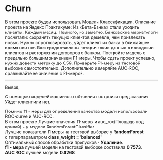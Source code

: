 # Churn
В этом проекте будем использовать Модели Классификации.
Описание проекта на Яндекс Практикуме:
Из «Бета-Банка» стали уходить клиенты. Каждый месяц. Немного, но заметно. Банковские маркетологи посчитали: сохранять текущих клиентов дешевле, чем привлекать новых.
Нужно спрогнозировать, уйдёт клиент из банка в ближайшее время или нет. Вам предоставлены исторические данные о поведении клиентов и расторжении договоров с банком.
Постройте модель с предельно большим значением F1-меры. Чтобы сдать проект успешно, нужно довести метрику до 0.59. Проверьте F1-меру на тестовой выборке самостоятельно.
Дополнительно измеряйте AUC-ROC, сравнивайте её значение с F1-мерой.
_______________________________
Вывод:

С помощью моделей машинного обучения построили предсказания Уйдет клиент или нет.  

Помимо f1 - меры для определения качества модели использовали ROC-curve и AUC-ROC.  
В этом проекте Лучшие значения f1-меры и auc_roc(Площадь под кривой) - у модели RandomForestClassifier.  
Лучшие показатели f1 меры на тестовой выборке у **RandomForest**  
c гиперпараметром **class_weight = 'balanced'**  
Оптимальный способ обработки пропусков - **Удаление**.  
**f1 - мера** лучшей модели на тестовой выборке составила **0.7573**.  
**AUC ROC** лучшей модели **0.9268**
